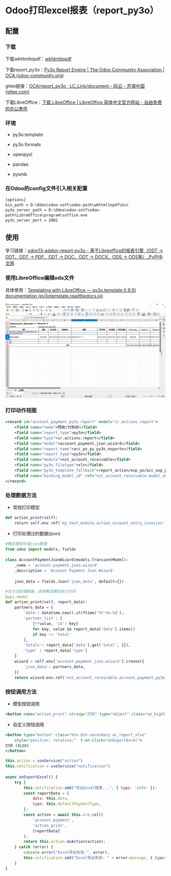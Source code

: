 # Odoo打印excel报表（report_py3o）

## 配置

### 下载

下载wkhtmltopdf：[wkhtmltopdf](https://wkhtmltopdf.org/)

下载report_py3o：[Py3o Report Engine | The Odoo Community Association | OCA (odoo-community.org)](https://odoo-community.org/shop/py3o-report-engine-4104#attr=6451)

gitee链接：[OCA/report_py3o · LC_Link/document - 码云 - 开源中国 (gitee.com)](https://gitee.com/LC_Link/document/tree/master/OCA/report_py3o)

下载LibreOffice：[下载 LibreOffice | LibreOffice 简体中文官方网站 - 自由免费的办公套件](https://zh-cn.libreoffice.org/download/libreoffice/)

### 环境

- py3o.template  

- py3o.formats

- openpyxl 

- pandas 

- pysmb

### 在Odoo的config文件引入相关配置

```config
[options]
bin_path = D:\Odoo\odoo-soft\odoo-path\wkhtmltopdf\bin
py3o_server_path = D:\Odoo\odoo-sotf\odoo-path\LibreOffice\program\soffice.exe
py3o_server_port = 2002
```

## 使用

学习链接：[odoo13-addon-report-py3o - 基于Libreoffice的报表引擎（ODT -> ODT、ODT -> PDF、ODT -> DOC、ODT -> DOCX、ODS -> ODS等）_PyPI中文网](https://pypi.com.cn/project/odoo13-addon-report-py3o/)

### 使用LibreOffice编辑ods文件

具体使用：[Templating with LibreOffice — py3o.template 0.9.10 documentation (py3otemplate.readthedocs.io)](https://py3otemplate.readthedocs.io/en/latest/templating.html?highlight=html)

![](../assets/2025-10-08-10-36-04-image.png)

### 打印动作视图

```xml
<record id="account_payment_py3o_report" model="ir.actions.report">
    <field name="name">预收/付账龄</field>
    <field name="report_type">py3o</field>
    <field name="type">ir.actions.report</field>
    <field name="model">account.payment.json.wizard</field>
    <field name="report_name">acc_po_py_py3o_exporte</field>
    <field name="report_type">py3o</field>
    <field name="module">nst_account_receivable</field>
    <field name="py3o_filetype">xls</field>
    <field name="py3o_template_fallback">report_action/exp_po/acc_exp_po.ods</field>
    <field name="binding_model_id" ref="nst_account_receivable.model_account_payment_json_wizard"/>
</record>
```

### 处理数据方法

- 常规打印模型

```python
def action_print(self):
    return self.env.ref('my_test_module.action_account_entry_invoices').report_action(self)
```

- 打印处理过的数据(json) 

```python
#瞬态模型存储json数据
from odoo import models, fields

class AccountPaymentJsonWizard(models.TransientModel):
    _name = 'account.payment.json.wizard'
    _description = 'Account Payment Json Wizard'

    json_data = fields.Json('json_data', default={})
```

```python
#在方法处理数据，使用瞬态模型执行打印
@api.model
def action_print(self, report_data):
    partners_data = {
        'date': datetime.now().strftime('%Y-%m-%d'),
        'partner_list': [
            {**value, 'id': key}
            for key, value in report_data['data'].items()
            if key != 'total'
        ],
        'totals': report_data['data'].get('total', {}),
        'type' : report_data['type']
    }
    wizard = self.env['account.payment.json.wizard'].create({
        'json_data': partners_data,
    })
    return wizard.env.ref('nst_account_receivable.account_payment_py3o_report').report_action(wizard)
```

### 按钮调用方法

- 模型按钮调用

```xml
<button name="action_print" string="打印" type="object" class="oe_highlight" icon="fa-download"/>
```

- 自定义按钮调用

```xml
<button type="button" class="btn btn-secondary ac_report_xlsx"
    style="position: relative;"  t-on-click="onExportExcel">
打印 (XLSX)
</button>
```

```js
this.action = useService("action")
this.notification = useService("notification")

async onExportExcel() {
    try {
        this.notification.add("导出Excel报表...", { type: 'info' });
        const reportData = {
            data: this.data,
            type: this.defaultPaymentType,
        };
        const action = await this.orm.call(
            'account.payment',
            'action_print',
            [reportData]
        );
        return this.action.doAction(action);
    } catch (error) {
        console.error("Excel导出失败:", error);
        this.notification.add("Excel导出失败: " + error.message, { type: 'danger' });
    }
}
```

# 
